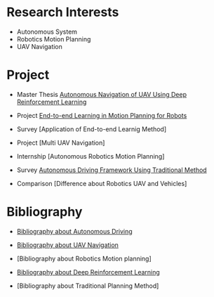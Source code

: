 # Research Interests

*   Autonomous System
*   Robotics Motion Planning
*   UAV Navigation

# Project

* Master Thesis [Autonomous Navigation of UAV Using Deep Reinforcement Learning]()
* Project [End-to-end Learning in Motion Planning for Robots]()
* Survey [Application of End-to-end Learnig Method]

* Project [Multi UAV Navigation]
* Internship [Autonomous Robotics Motion Planning]
* Survey [Autonomous Driving Framework Using Traditional Method]()

* Comparison [Difference about Robotics UAV and Vehicles]

# Bibliography

* [Bibliography about Autonomous Driving]()
* [Bibliography about UAV Navigation]()
* [Bibliography about Robotics Motion planning]

* [Bibliography about Deep Reinforcement Learning]()
* [Bibliography about Traditional Planning Method]

